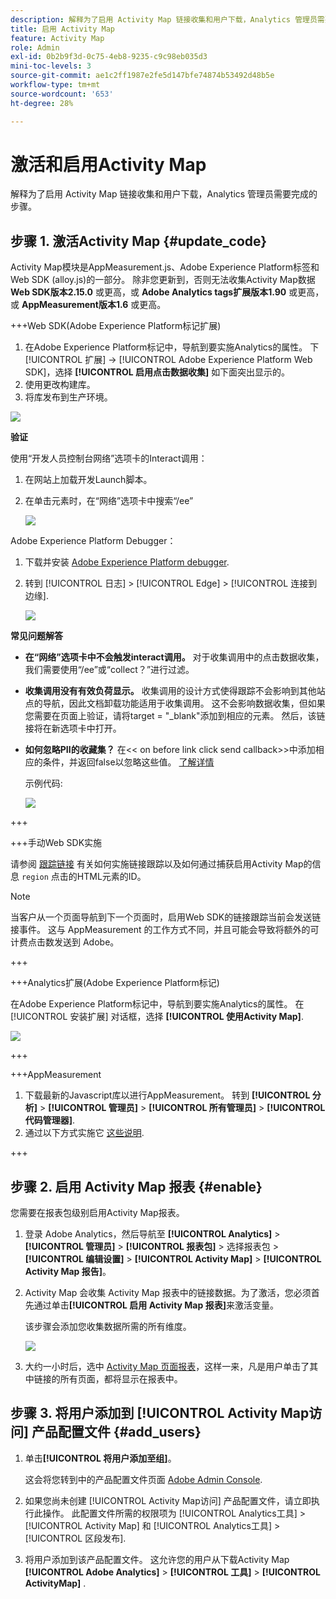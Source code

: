 ```yaml
---
description: 解释为了启用 Activity Map 链接收集和用户下载，Analytics 管理员需要完成的步骤。
title: 启用 Activity Map
feature: Activity Map
role: Admin
exl-id: 0b2b9f3d-0c75-4eb8-9235-c9c98eb035d3
mini-toc-levels: 3
source-git-commit: ae1c2ff1987e2fe5d147bfe74874b53492d48b5e
workflow-type: tm+mt
source-wordcount: '653'
ht-degree: 28%

---
```



# 激活和启用Activity Map

解释为了启用 Activity Map 链接收集和用户下载，Analytics 管理员需要完成的步骤。

## 步骤 1. 激活Activity Map {#update_code}

Activity Map模块是AppMeasurement.js、Adobe Experience Platform标签和Web SDK (alloy.js)的一部分。 除非您更新到，否则无法收集Activity Map数据 **Web SDK版本2.15.0** 或更高，或 **Adobe Analytics tags扩展版本1.90** 或更高，或 **AppMeasurement版本1.6** 或更高。

+++Web SDK(Adobe Experience Platform标记扩展)

1. 在Adobe Experience Platform标记中，导航到要实施Analytics的属性。 下 [!UICONTROL 扩展] -> [!UICONTROL Adobe Experience Platform Web SDK]，选择 **[!UICONTROL 启用点击数据收集]** 如下面突出显示的。
1. 使用更改构建库。
1. 将库发布到生产环境。

![](assets/web_sdk.png)

**验证**

使用“开发人员控制台网络”选项卡的Interact调用：

1. 在网站上加载开发Launch脚本。
1. 在单击元素时，在“网络”选项卡中搜索“/ee”

   ![](assets/validation1.png)

Adobe Experience Platform Debugger：

1. 下载并安装 [Adobe Experience Platform debugger](https://chrome.google.com/webstore/detail/adobe-experience-platform/bfnnokhpnncpkdmbokanobigaccjkpob).
1. 转到 [!UICONTROL 日志] > [!UICONTROL Edge] > [!UICONTROL 连接到边缘].

   ![](assets/validation2.jpg)

**常见问题解答**

* **在“网络”选项卡中不会触发interact调用。**
对于收集调用中的点击数据收集，我们需要使用“/ee”或“collect？”进行过滤。

* **收集调用没有有效负荷显示。**
收集调用的设计方式使得跟踪不会影响到其他站点的导航，因此文档卸载功能适用于收集调用。 这不会影响数据收集，但如果您需要在页面上验证，请将target = &quot;_blank&quot;添加到相应的元素。 然后，该链接将在新选项卡中打开。

* **如何忽略PII的收藏集？**
在&lt;&lt; on before link click send callback>>中添加相应的条件，并返回false以忽略这些值。 [了解详情](https://experienceleague.adobe.com/docs/experience-platform/edge/fundamentals/configuring-the-sdk.html?lang=zh-Hans)

  示例代码:

  ![](assets/sample-code.png)

+++

+++手动Web SDK实施

请参阅 [跟踪链接](https://experienceleague.adobe.com/docs/experience-platform/edge/data-collection/track-links.html) 有关如何实施链接跟踪以及如何通过捕获启用Activity Map的信息 `region` 点击的HTML元素的ID。

>[!NOTE]
>
>当客户从一个页面导航到下一个页面时，启用Web SDK的链接跟踪当前会发送链接事件。 这与 AppMeasurement 的工作方式不同，并且可能会导致将额外的可计费点击数发送到 Adobe。

+++

+++Analytics扩展(Adobe Experience Platform标记)

在Adobe Experience Platform标记中，导航到要实施Analytics的属性。 在 [!UICONTROL 安装扩展] 对话框，选择 **[!UICONTROL 使用Activity Map]**.

![](assets/aa_extension.png)

+++

+++AppMeasurement

1. 下载最新的Javascript库以进行AppMeasurement。
转到 **[!UICONTROL 分析]** > **[!UICONTROL 管理员]** > **[!UICONTROL 所有管理员]** > **[!UICONTROL 代码管理器]**.
1. 通过以下方式实施它 [这些说明](https://experienceleague.adobe.com/docs/analytics/implementation/js/overview.html?lang=zh-Hans).

+++

## 步骤 2. 启用 Activity Map 报表 {#enable}

您需要在报表包级别启用Activity Map报表。

1. 登录 Adobe Analytics，然后导航至 **[!UICONTROL Analytics]** > **[!UICONTROL 管理员]** > **[!UICONTROL 报表包]** > 选择报表包 > **[!UICONTROL 编辑设置]** > **[!UICONTROL Activity Map]** > **[!UICONTROL Activity Map 报告]**。

1. Activity Map 会收集 Activity Map 报表中的链接数据。为了激活，您必须首先通过单击&#x200B;**[!UICONTROL 启用 Activity Map 报表]**&#x200B;来激活变量。

   该步骤会添加您收集数据所需的所有维度。

   ![](assets/enable.png)

1. 大约一小时后，选中 [Activity Map 页面报表](/help/analyze/activity-map/activitymap-reporting-analytics.md)，这样一来，凡是用户单击了其中链接的所有页面，都将显示在报表中。

## 步骤 3. 将用户添加到 [!UICONTROL Activity Map访问] 产品配置文件 {#add_users}

1. 单击&#x200B;**[!UICONTROL 将用户添加至组]**。

   这会将您转到中的产品配置文件页面 [Adobe Admin Console](https://adminconsole.adobe.com/E2F05B3B52F54D2E0A490D44@AdobeOrg/overview).

1. 如果您尚未创建 [!UICONTROL Activity Map访问] 产品配置文件，请立即执行此操作。 此配置文件所需的权限项为 [!UICONTROL Analytics工具] > [!UICONTROL Activity Map] 和 [!UICONTROL Analytics工具] > [!UICONTROL 区段发布].

1. 将用户添加到该产品配置文件。 这允许您的用户从下载Activity Map  **[!UICONTROL Adobe Analytics]** > **[!UICONTROL 工具]** > **[!UICONTROL ActivityMap]** .

